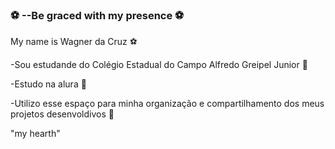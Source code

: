 ### ⚽ --Be graced with my presence ⚽

My name is Wagner da Cruz ⚽

-Sou estudande do Colégio Estadual do Campo Alfredo Greipel Junior 🥇

-Estudo na alura 🥈

-Utilizo esse espaço para minha organização e compartilhamento dos meus projetos desenvoldivos 🥉

"my hearth"
